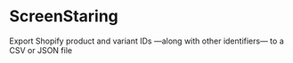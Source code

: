 # ScreenStaring
Export Shopify product and variant IDs —along with other identifiers— to a CSV or JSON file
